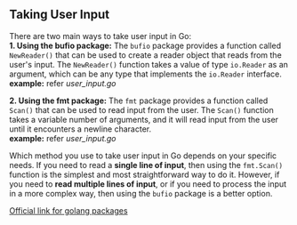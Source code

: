 ## Taking User Input
There are two main ways to take user input in Go:<br/>
**1. Using the bufio package:** The `bufio` package provides a function called `NewReader()` that can be used to create a reader object that reads from the user's input. The `NewReader()` function takes a value of type `io.Reader` as an argument, which can be any type that implements the `io.Reader` interface.<br/>
**example:** refer *user_input.go*<br/>

**2. Using the fmt package:** The `fmt` package provides a function called `Scan()` that can be used to read input from the user. The `Scan()` function takes a variable number of arguments, and it will read input from the user until it encounters a newline character.<br/>
**example:** refer *user_input.go*<br/>

Which method you use to take user input in Go depends on your specific needs. If you need to read a **single line of input**, then using the `fmt.Scan()` function is the simplest and most straightforward way to do it. However, if you need to **read multiple lines of input**, or if you need to process the input in a more complex way, then using the `bufio` package is a better option.

[Official link for golang packages](https://pkg.go.dev/)